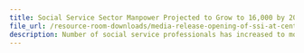 ```yaml
---
title: Social Service Sector Manpower Projected to Grow to 16,000 by 2019 Due to Evolving Social Needs
file_url: /resource-room-downloads/media-release-opening-of-ssi-at-central-plaza-(12-apr).pdf
description: Number of social service professionals has increased to more than 50% over past 10 years. NCSS builds capacity and capability through a holistic approach of attracting, developing and retaining talent.
---
```

